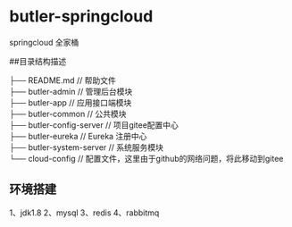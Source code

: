 # butler-springcloud
springcloud 全家桶

##目录结构描述

├── README.md                   // 帮助文件  
├── butler-admin                // 管理后台模块  
├── butler-app                  // 应用接口端模块  
├── butler-common               // 公共模块  
├── butler-config-server        // 项目gitee配置中心  
├── butler-eureka               // Eureka 注册中心  
├── butler-system-server        // 系统服务模块  
└── cloud-config                // 配置文件，这里由于github的网络问题，将此移动到gitee  

## 环境搭建
1、jdk1.8
2、mysql
3、redis
4、rabbitmq
